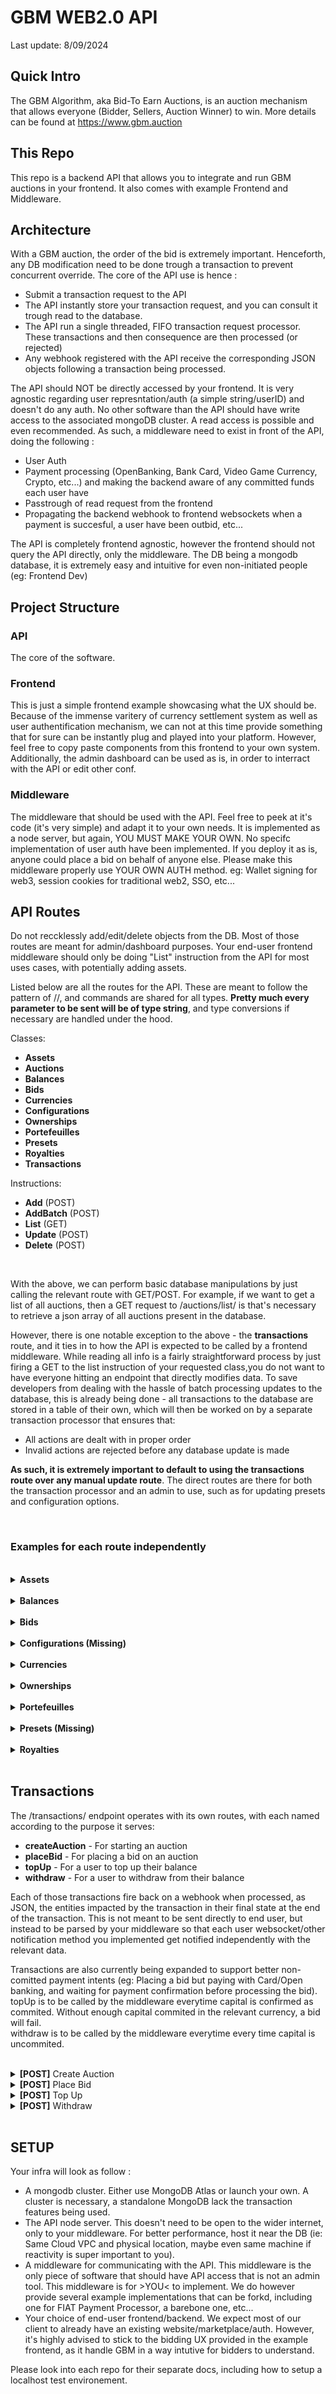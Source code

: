 # GBM WEB2.0 API

Last update: 8/09/2024

## Quick Intro

The GBM Algorithm, aka Bid-To Earn Auctions, is an auction mechanism that allows everyone (Bidder, Sellers, Auction Winner) to win. More details can be found at https://www.gbm.auction    
         
	
## This Repo

This repo is a backend API that allows you to integrate and run GBM auctions in your frontend. It also comes with example Frontend and Middleware. 

## Architecture

With a GBM auction, the order of the bid is extremely important. Henceforth, any DB modification need to be done trough a transaction to prevent concurrent override. The core of the API use is hence : 
* Submit a transaction request to the API                   
* The API instantly store your transaction request, and you can consult it trough read to the database.                 
* The API run a single threaded, FIFO transaction request processor. These transactions and then consequence are then processed (or rejected)          
* Any webhook registered with the API receive the corresponding JSON objects following a transaction being processed.

The API should NOT be directly accessed by your frontend. It is very agnostic regarding user represntation/auth (a simple string/userID) and doesn't do any auth. No other software than the API should have write access to the associated mongoDB cluster. A read access is possible and even recommended. As such, a middleware need to exist in front of the API, doing the following : 
* User Auth
* Payment processing (OpenBanking, Bank Card, Video Game Currency, Crypto, etc...) and making the backend aware of any committed funds each user have
* Passtrough of read request from the frontend
* Propagating the backend webhook to frontend websockets when a payment is succesful, a user have been outbid, etc...

The API is completely frontend agnostic, however the frontend should not query the API directly, only the middleware. The DB being a mongodb database, it is extremely easy and intuitive for even non-initiated people (eg: Frontend Dev)

## Project Structure

### API 

The core of the software.

### Frontend 

This is just a simple frontend example showcasing what the UX should be. Because of the immense varitery of currency settlement system as well as user authentification mechanism, we can not at this time provide something that for sure can be instantly plug and played into your platform. However, feel free to copy paste components from this frontend to your own system.
Additionally, the admin dashboard can be used as is, in order to interract with the API or edit other conf.

### Middleware

The middleware that should be used with the API. Feel free to peek at it's code (it's very simple) and adapt it to your own needs. It is implemented as a node server, but again, YOU MUST MAKE YOUR OWN. No specifc implementation of user auth have been implemented. If you deploy it as is, anyone could place a bid on behalf of anyone else. Please make this middleware properly use YOUR OWN AUTH method. eg: Wallet signing for web3, session cookies for traditional web2, SSO, etc...

## API Routes    

Do not reccklessly add/edit/delete objects from the DB. Most of those routes are meant for admin/dashboard purposes. Your end-user frontend middleware should only be doing "List" instruction from the API for most uses cases, with potentially adding assets.
   
<p>Listed below are all the routes for the API. These are meant to follow the pattern of /<class>/<instruction>, and commands are shared for all types. <b>Pretty much every parameter to be sent will be of type string</b>, and type conversions if necessary are handled under the hood.</p>

Classes:

-   <b>Assets</b>
-   <b>Auctions</b>
-   <b>Balances</b>
-   <b>Bids</b>
-   <b>Currencies</b>
-   <b>Configurations</b>
-   <b>Ownerships</b>
-   <b>Portefeuilles</b>
-   <b>Presets</b>
-   <b>Royalties</b>
-   <b>Transactions</b>

Instructions: 

-   <b>Add</b> (POST)
-   <b>AddBatch</b> (POST)
-   <b>List</b> (GET)
-   <b>Update</b> (POST)
-   <b>Delete</b> (POST)

<br/>

<p>With the above, we can perform basic database manipulations by just calling the relevant route with GET/POST. For example, if we want to get a list of all auctions, then a GET request to /auctions/list/ is that's necessary to retrieve a json array of all auctions present in the database.</p>

<p>However, there is one notable exception to the above - the <b>transactions</b> route, and it ties in to how the API is expected to be called by a frontend middleware. While reading all info is a fairly straightforward process by just firing a GET to the list instruction of your requested class,you do not want to have everyone hitting an endpoint that directly modifies data. To save developers from dealing with the hassle of batch processing updates to the database, this is already being done - all transactions to the database are stored in a table of their own, which will then be worked on by a separate transaction processor that ensures that:

- All actions are dealt with in proper order 
- Invalid actions are rejected before any database update is made</p>

<b>As such, it is extremely important to default to using the transactions route over any manual update route</b>. The direct routes are there for both the transaction processor and an admin to use, such as for updating presets and configuration options. 

<br/>

### Examples for each route independently

<br/>

<details>
 <summary><b>Assets</b></summary>
 <br/>
 <details>
 <summary><b>[GET]</b> List</summary>


```javascript
"http://example.com/assets/list"
```

<p>Basic GET route that returns an array of all assets.</p>

<p>Optional parameter only:</p>

-   assetId - Returns the specified asset.

```javascript
"http://example.com/assets/list?assetId=test"
```

<p>Returns:</p>

```javascript
[
    {
        "assetId": "",
        "name":"",
        "description": "",
        "image": "",
        "thumbnail": "",
    },
    ...
]
```
</details>

 <details>
 <summary><b>[POST]</b> Add</summary>


```javascript
"http://example.com/assets/add"
```

<p>Post route to add a new asset to the database.</p>

<p> A JSON body must be sent, with an object holding the required parameters:</p>

-   Required:

    -   <b>assetId</b> - Needs to be unique
    -   <b>name</b>
    -   <b>description</b>
    -   <b>image</b> - The URL to the image
    -   <b>thumbnail</b> - The URL to a thumbnail image


<p>Returns:</p>

```javascript
{ 
    "success": "true" or "false"
}
```
</details>

<details>
 <summary><b>[POST]</b> AddBatch</summary>

```javascript
"http://example.com/assets/addBatch"
```

 Same use as the previous one, just ensure the request body contains an array of JSON objects rather than sending a single one. 
</details>

<details>
 <summary><b>[POST]</b> Delete</summary>

 ```javascript
"http://example.com/assets/delete"
```

<p>Post route to remove an asset from the database.</p>

<p> A JSON body must be sent, with an object holding the required parameters:</p>

-   Required:

    -   <b>assetId</b>

<p>Returns:</p>

```javascript
{ 
    "success": "true" or "false"
}
```
</details>

</details>

<br/>

<details>
 <summary><b>Balances</b></summary>
 <br/>
 <details>
 <summary><b>[GET]</b> List</summary>


```javascript
"http://example.com/balances/list"
```

<p>Basic GET route that returns an array of all userBalances.</p>

<p>Optional parameter only:</p>

-   userId - Returns the specified user's balances.

```javascript
"http://example.com/balances/list?userId=test"
```

<p>Returns:</p>

```javascript
[
    {
        "userId": "",
        "currencyName":"",
        "currencyAmount": "",
    },
    ...
]
```
</details>

 <details>
 <summary><b>[POST]</b> Add</summary>


```javascript
"http://example.com/balances/add"
```

<p>Post route to add a new user balance to the database.</p>

<p> A JSON body must be sent, with an object holding the required parameters:</p>

-   Required:

    -   <b>userId</b>
    -   <b>currencyName</b>
    -   <b>currencyAmount</b>

<p>Returns:</p>

```javascript
{ 
    "success": "true" or "false"
}
```
</details>

<details>
 <summary><b>[POST]</b> AddBatch</summary>

```javascript
"http://example.com/balances/addBatch"
```

 Same use as the previous one, just ensure the request body contains an array of JSON objects rather than sending a single one. 
</details>

<details>
 <summary><b>[POST]</b> Delete</summary>

 ```javascript
"http://example.com/balances/delete"
```

<p>Post route to remove a user balance from the database.</p>

<p> A JSON body must be sent, with an object holding the required parameters:</p>

-   Required:

    -   <b>userId</b>

<p>Returns:</p>

```javascript
{ 
    "success": "true" or "false"
}
```
</details>

<details>
 <summary><b>[POST]</b> Update</summary>

 ```javascript
"http://example.com/balances/update"
```

<p>Post route to update a user balance.</p>

<p> A JSON body must be sent, with an object holding the required parameters:</p>

-   Required:

    -   <b>userId</b>
    -   <b>currencyName</b>
    -   <b>currencyAmount</b>

<p>Returns:</p>

```javascript
{ 
    "success": "true" or "false"
}
```
</details>

</details>

<br/>

<details>
 <summary><b>Bids</b></summary>
 <br/>
 <details>
 <summary><b>[GET]</b> List</summary>


```javascript
"http://example.com/bids/list"
```

<p>Basic GET route that returns an array of all bids.</p>

<p>No parameters are required</p>

<p>Returns:</p>

```javascript
[
    {
        "bidId": "", 
        "auctionId":"",
        "bidder": "",
        "bidAmount": "",
        "currencyId": "",
        "incentiveDue": "",
        "displaced": false
    },
    ...
]
```
</details>

 <details>
 <summary><b>[POST]</b> Add</summary>


```javascript
"http://example.com/bids/add"
```

<p>Post route to add a new bid to the database.</p>

<p> A JSON body must be sent, with an object holding the required parameters:</p>

-   Required:

    -   <b>bidId</b> - Needs to be unique
    -   <b>auctionId</b> - The ID of the related auction
    -   <b>bidder</b>
    -   <b>bidAmount</b> - As a string
    -   <b>currencyId</b> - The ID of the currency used
    -   <b>incentiveDue</b> - Calculated on the GBM side


<p>Returns:</p>

```javascript
{ 
    "success": "true" or "false"
}
```
</details>

<details>
 <summary><b>[POST]</b> AddBatch</summary>

```javascript
"http://example.com/bids/addBatch"
```

 Same use as the previous one, just ensure the request body contains an array of JSON objects rather than sending a single one. 
</details>

<details>
 <summary><b>[POST]</b> Delete</summary>

 ```javascript
"http://example.com/bids/delete"
```

<p>Post route to remove a bid from the database.</p>

<p> A JSON body must be sent, with an object holding the required parameters:</p>

-   Required:

    -   <b>bidId</b> - Needs to be unique

<p>Returns:</p>

```javascript
{ 
    "success": "true" or "false"
}
```
</details>

<details>
 <summary><b>[POST]</b> Update</summary>

 ```javascript
"http://example.com/bids/update"
```

<p>Post route to update a bid's displaced status.</p>

<p> A JSON body must be sent, with an object holding the required parameters:</p>

-   Required:

    -   <b>bidId</b> - Needs to be unique

<p>Returns:</p>

```javascript
{ 
    "success": "true" or "false"
}
```
</details>

</details>

<br/>

<details>
 <summary><b>Configurations (Missing)</b></summary>
    NOT IMPLEMENTED YET
</details>

<br/>

<details>
 <summary><b>Currencies</b></summary>
 <br/>
 <details>
 <summary><b>[GET]</b> List</summary>


```javascript
"http://example.com/currencies/list"
```

<p>Basic GET route that returns an array of all currencies.</p>

<p>No parameters are required</p>

<p>Returns:</p>

```javascript
[
    {
        "currencyId": "",
        "name":"",
        "symbol": "",
        "icon": "",
    },
    ...
]
```
</details>

 <details>
 <summary><b>[POST]</b> Add</summary>


```javascript
"http://example.com/currencies/add"
```

<p>Post route to add a new currency to the database.</p>

<p> A JSON body must be sent, with an object holding the required parameters:</p>

-   Required:

    -   <b>currencyId</b> - Needs to be unique
    -   <b>name</b>
    -   <b>symbol</b> - i.e. USD
    -   <b>icon</b> - The URL to the icon


<p>Returns:</p>

```javascript
{ 
    "success": "true" or "false"
}
```
</details>

<details>
 <summary><b>[POST]</b> AddBatch</summary>

```javascript
"http://example.com/currencies/addBatch"
```

 Same use as the previous one, just ensure the request body contains an array of JSON objects rather than sending a single one. 
</details>

<details>
 <summary><b>[POST]</b> Delete</summary>

 ```javascript
"http://example.com/currencies/delete"
```

<p>Post route to remove a currency from the database.</p>

<p> A JSON body must be sent, with an object holding the required parameters:</p>

-   Required:

    -   <b>currencyId</b>

<p>Returns:</p>

```javascript
{ 
    "success": "true" or "false"
}
```
</details>

<details>
 <summary><b>[POST]</b> Update</summary>

 ```javascript
"http://example.com/currencies/update"
```

<p>Post route to update a currency's information.</p>

<p> A JSON body must be sent, with an object holding the required parameters:</p>

-   Required:

    -   <b>currencyId</b> - The id of the one we wish to update
    -   <b>name</b> - The new name
    -   <b>symbol</b> - The new symbol i.e. USD
    -   <b>icon</b> - The new URL to the icon

<p>Returns:</p>

```javascript
{ 
    "success": "true" or "false"
}
```
</details>


</details>

<br/>

<details>
 <summary><b>Ownerships</b></summary>
 <br/>
 <details>
 <summary><b>[GET]</b> List</summary>


```javascript
"http://example.com/ownerships/list"
```

<p>Basic GET route that returns an array of all ownership entities.</p>

<p>Optional parameter only:</p>

-   ownerId - Filter the returned ownerships to the specified owner.

```javascript
"http://example.com/ownerships/list?ownerId=test"
```

<p>Returns:</p>

```javascript
[
    {
        "assetId": "", 
        "ownerId":"",
        "amountOwned": "",
        "amountLocked": "",
        "amountUnderSale": "",
    },
    ...
]
```
</details>

 <details>
 <summary><b>[POST]</b> Add</summary>


```javascript
"http://example.com/ownerships/add"
```

<p>Post route to add a new ownership entity to the database.</p>

<p> A JSON body must be sent, with an object holding the required parameters:</p>

-   Required:

    -   <b>assetId</b> - The ID of the held asset
    -   <b>ownerId</b> - The ID of the owning user
    -   <b>amountOwned</b> - How many of the assets are in the user's wallet
    -   <b>amountLocked</b> - How many of the assets are in escrow
    -   <b>amountUnderSale</b> - How many are under sale


<p>Returns:</p>

```javascript
{ 
    "success": "true" or "false"
}
```
</details>

<details>
 <summary><b>[POST]</b> AddBatch</summary>

```javascript
"http://example.com/ownerships/addBatch"
```

 Same use as the previous one, just ensure the request body contains an array of JSON objects rather than sending a single one. 
</details>

<details>
 <summary><b>[POST]</b> Delete</summary>

 ```javascript
"http://example.com/ownerships/delete"
```

<p>Post route to remove an ownership entity from the database.</p>

<p> A JSON body must be sent, with an object holding the required parameters:</p>

-   Required:

    -   <b>assetId</b> - The ID of the held asset
    -   <b>ownerId</b> - The ID of the owning user

<p>Returns:</p>

```javascript
{ 
    "success": "true" or "false"
}
```
</details>

<details>
 <summary><b>[POST]</b> Update</summary>

 ```javascript
"http://example.com/ownerships/update"
```

<p>Post route to update an ownership entity's information.</p>

<p> A JSON body must be sent, with an object holding the required parameters:</p>

-   Required:

    -   <b>assetId</b> - The ID of the held asset
    -   <b>ownerId</b> - The ID of the owning user
    -   <b>amountOwned</b> - How many of the assets are in the user's wallet
    -   <b>amountLocked</b> - How many of the assets are in escrow
    -   <b>amountUnderSale</b> - How many are under sale

<p>Returns:</p>

```javascript
{ 
    "success": "true" or "false"
}
```
</details>

</details>

<br/>

<details>
 <summary><b>Portefeuilles</b></summary>
 <br/>
 <details>
 <summary><b>[GET]</b> List</summary>


```javascript
"http://example.com/portefeuilles/list"
```

<p>Basic GET route that returns an array of all portefeuilles.</p>

<p>Optional parameter only:</p>

-   ownerId - Filter the returned portefeuilles to the specified owner.

```javascript
"http://example.com/portefeuilles/list?ownerId=test"
```

<p>Returns:</p>

```javascript
[
    {
        "currencyId": "", 
        "ownerId":"",
        "amountOwned": "",
        "amountLocked": "",
    },
    ...
]
```
</details>

 <details>
 <summary><b>[POST]</b> Add</summary>


```javascript
"http://example.com/portefeuilles/add"
```

<p>Post route to add a new portefeuille to the database.</p>

<p> A JSON body must be sent, with an object holding the required parameters:</p>

-   Required:

    -   <b>currencyId</b> - The ID of the held currency
    -   <b>ownerId</b> - The ID of the owning user
    -   <b>amountOwned</b> - Amount of the currency owned
    -   <b>amountLocked</b> - Amount of the currency in escrow


<p>Returns:</p>

```javascript
{ 
    "success": "true" or "false"
}
```
</details>

<details>
 <summary><b>[POST]</b> AddBatch</summary>

```javascript
"http://example.com/portefeuilles/addBatch"
```

 Same use as the previous one, just ensure the request body contains an array of JSON objects rather than sending a single one. 
</details>

<details>
 <summary><b>[POST]</b> Delete</summary>

 ```javascript
"http://example.com/portefeuilles/delete"
```

<p>Post route to remove a portefeuille from the database.</p>

<p> A JSON body must be sent, with an object holding the required parameters:</p>

-   Required:

    -   <b>currencyId</b> - The ID of the held currency
    -   <b>ownerId</b> - The ID of the owning user

<p>Returns:</p>

```javascript
{ 
    "success": "true" or "false"
}
```
</details>

<details>
 <summary><b>[POST]</b> Update</summary>

 ```javascript
"http://example.com/portefeuilles/update"
```

<p>Post route to update a portefeuille's information.</p>

<p> A JSON body must be sent, with an object holding the required parameters:</p>

-   Required:

    -   <b>currencyId</b> - The ID of the held currency
    -   <b>ownerId</b> - The ID of the owning user
    -   <b>amountOwned</b> - Amount of the currency owned
    -   <b>amountLocked</b> - Amount of the currency in escrow

<p>Returns:</p>

```javascript
{ 
    "success": "true" or "false"
}
```
</details>

</details>

<br/>

<details>
 <summary><b>Presets (Missing)</b></summary>
    NOT IMPLEMENTED YET
</details>

<br/>

<details>
 <summary><b>Royalties</b></summary>
 <br/>
 <details>
 <summary><b>[GET]</b> List</summary>


```javascript
"http://example.com/royalties/list"
```

<p>Basic GET route that returns an array of all royalty entities.</p>

<p>Optional parameter only:</p>

-   royaltyId - Returns the specified royalty entity.

```javascript
"http://example.com/royalties/list?royaltyId=test"
```

<p>Returns:</p>

```javascript
[
    {
        "royaltyId": "", 
        "name":"",
        "percent": "",
        "destinationUser": "",
    },
    ...
]
```
</details>

 <details>
 <summary><b>[POST]</b> Add</summary>


```javascript
"http://example.com/royalties/add"
```

<p>Post route to add a new royalty to the database.</p>

<p> A JSON body must be sent, with an object holding the required parameters:</p>

-   Required:

    -   <b>royaltyId</b> - The ID of the royalty
    -   <b>name</b>
    -   <b>percent</b>
    -   <b>destinationUser</b> - Who will receive the royalty


<p>Returns:</p>

```javascript
{ 
    "success": "true" or "false"
}
```
</details>

<details>
 <summary><b>[POST]</b> AddBatch</summary>

```javascript
"http://example.com/royalties/addBatch"
```

 Same use as the previous one, just ensure the request body contains an array of JSON objects rather than sending a single one. 
</details>

<details>
 <summary><b>[POST]</b> Delete</summary>

 ```javascript
"http://example.com/royalties/delete"
```

<p>Post route to remove a royalty entity from the database.</p>

<p> A JSON body must be sent, with an object holding the required parameters:</p>

-   Required:

    -   <b>royaltyId</b> - The ID of the royalty

<p>Returns:</p>

```javascript
{ 
    "success": "true" or "false"
}
```
</details>

<details>
 <summary><b>[POST]</b> Update</summary>

 ```javascript
"http://example.com/royalties/update"
```

<p>Post route to update a royalty's information.</p>

<p> A JSON body must be sent, with an object holding the required parameters:</p>

-   Required:

    -   <b>royaltyId</b> - The ID of the royalty
    -   <b>name</b>
    -   <b>percent</b>
    -   <b>destinationUser</b> - Who will receive the royalty

<p>Returns:</p>

```javascript
{ 
    "success": "true" or "false"
}
```
</details>

</details>

<br/>

## Transactions 

The /transactions/ endpoint operates with its own routes, with each named according to the purpose it serves: 

-   <b>createAuction</b> - For starting an auction
-   <b>placeBid</b> - For placing a bid on an auction
-   <b>topUp</b> - For a user to top up their balance
-   <b>withdraw</b> - For a user to withdraw from their balance

Each of those transactions fire back on a webhook when processed, as JSON, the entities impacted by the transaction in their final state at the end of the transaction. This is not meant to be sent directly to end user, but instead to be parsed by your middleware so that each user websocket/other notification method you implemented get notified independently with the relevant data.              

Transactions are also currently being expanded to support better non-comitted payment intents (eg: Placing a bid but paying with Card/Open banking, and waiting for payment confirmation before processing the bid).                          
topUp is to be called by the middleware everytime capital is confirmed as commited. Without enough capital commited in the relevant currency, a bid will fail.            
withdraw is to be called by the middleware everytime every time capital is uncommited.         

<br/>

<details>
 <summary><b>[POST]</b> Create Auction</summary>
 <br/>


```javascript
"http://example.com/transactions/createAuction"
```

<p>Tells the transaction processor to start an auction with the requested parameters.</p>

-   Required:

    -   <b>requestingUser</b> - The user starting the auction
    -   <b>nonce</b>
    -   <b>signature</b> - A signature verifying the user
    -   <b>arg_assetId</b> - The id of the asset to put on auction
    -   <b>arg_assetAmount</b> - How many of the assets will be put on sale
    -   <b>arg_startingBid</b> - The minimum bid
    -   <b>arg_reservePrice</b>
    -   <b>arg_baseCurrency</b> - The currency the auction will default to
    -   <b>arg_startTimestamp</b> - The starting time of the auction (UNIX timestamp)
    -   <b>arg_incentiveMin</b> - To be fetched from the GBM Preset
    -   <b>arg_incentiveMax</b> - To be fetched from the GBM Preset
    -   <b>arg_stepMin</b> - To be fetched from the GBM Preset
    -   <b>arg_bidMultiplier</b> - To be fetched from the GBM Preset
    -   <b>arg_duration</b> - To be fetched from the Duration Preset
    -   <b>arg_hammerTimeDuration</b> - To be fetched from the Duration Preset
    -   <b>arg_gracePeriodDuration</b> - To be fetched from the Duration Preset


<p>Returns:</p>

```javascript
{ 
    "success": "true" or "false"
}
```
</details>

 <details>
 <summary><b>[POST]</b> Place Bid</summary>


```javascript
"http://example.com/transactions/placeBid"
```

<p>Tells the transaction processor to place a bid on an auction, with all the balance locking / bid displacing / incentive paying / etc. that entails.</p>

<p> A JSON body must be sent, with an object holding the required parameters:</p>

-   Required:

-   <b>requestingUser</b> - The user starting the auction
-   <b>nonce</b>
-   <b>signature</b> - A signature verifying the user
-   <b>arg_auctionId</b> - The id of the auction to bid on
-   <b>arg_bidAmount</b> - The amount on the new bid
-   <b>arg_bidCurrencyId</b> - The currencyId for the currency the new bid is under

<p>Returns:</p>

```javascript
{ 
    "success": "true" or "false"
}
```
</details>

<details>
 <summary><b>[POST]</b> Top Up</summary>

```javascript
"http://example.com/transactions/topUp"
```

 Tells the transaction processor to top up a user's balance by a requested amount.

 <p> A JSON body must be sent, with an object holding the required parameters:</p>

-   Required:

-   <b>requestingUser</b> - The user starting the auction
-   <b>nonce</b>
-   <b>signature</b> - A signature verifying the user
-   <b>arg_userBeingToppedUp</b> - ownerId of the balance to top up
-   <b>arg_amountToTopUp</b> - The amount to top up
-   <b>arg_currencyId</b> - The currencyId for the currency added

<p>Returns:</p>

```javascript
{ 
    "success": "true" or "false"
}
```
</details>

<details>
 <summary><b>[POST]</b> Withdraw</summary>

```javascript
"http://example.com/transactions/withdraw"
```

 Tells the transaction processor to top up a user's balance by a requested amount.

 <p> A JSON body must be sent, with an object holding the required parameters:</p>

-   Required:

-   <b>requestingUser</b> - The user starting the auction
-   <b>nonce</b>
-   <b>signature</b> - A signature verifying the user
-   <b>arg_userWithdrawing</b> - ownerId of the balance to withdraw from
-   <b>arg_amountToWithdraw</b> - The amount to withdraw
-   <b>arg_currencyId</b> - The currencyId for the currency withdrawn

<p>Returns:</p>

```javascript
{ 
    "success": "true" or "false"
}
```
</details>

</details>

<br/>


## SETUP

Your infra will look as follow : 

- A mongodb cluster. Either use MongoDB Atlas or launch your own. A cluster is necessary, a standalone MongoDB lack the transaction features being used.
- The API node server. This doesn't need to be open to the wider internet, only to your middleware. For better performance, host it near the DB (ie: Same Cloud VPC and physical location, maybe even same machine if reactivity is super important to you).
- A middleware for communicating with the API. This middleware is the only piece of software that should have API access that is not an admin tool. This middleware is for >YOU< to implement. We do however provide several example implementations that can be forkd, including one for FIAT Payment Processor, a barebone one, etc... 
- Your choice of end-user frontend/backend. We expect most of our client to already have an existing website/marketplace/auth. However, it's highly advised to stick to the bidding UX provided in the example frontend, as it handle GBM in a way intutive for bidders to understand.    
   
Please look into each repo for their separate docs, including how to setup a localhost test environement.   

